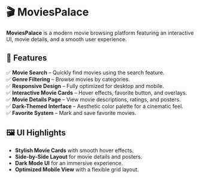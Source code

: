 # 🎬 MoviesPalace

**MoviesPalace** is a modern movie browsing platform featuring an interactive UI, movie details, and a smooth user experience.

## 🚀 Features

✅ **Movie Search** – Quickly find movies using the search feature.  
✅ **Genre Filtering** – Browse movies by categories.  
✅ **Responsive Design** – Fully optimized for desktop and mobile.  
✅ **Interactive Movie Cards** – Hover effects, favorite button, and overlays.  
✅ **Movie Details Page** – View movie descriptions, ratings, and posters.  
✅ **Dark-Themed Interface** – Aesthetic color palette for a cinematic feel.  
✅ **Favorite System** – Mark and save favorite movies.  

## 🖼 UI Highlights

- **Stylish Movie Cards** with smooth hover effects.
- **Side-by-Side Layout** for movie details and posters.
- **Dark Mode UI** for an immersive experience.
- **Optimized Mobile View** with a flexible grid layout.

